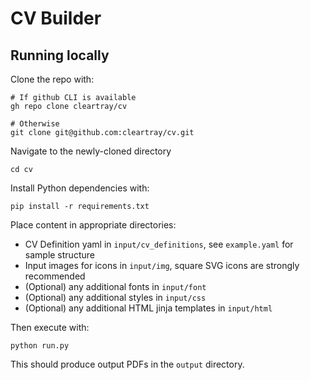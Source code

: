 # CV Builder

## Running locally
Clone the repo with:
```shell
# If github CLI is available
gh repo clone cleartray/cv

# Otherwise
git clone git@github.com:cleartray/cv.git
```

Navigate to the newly-cloned directory
```shell
cd cv
```

Install Python dependencies with:
```shell
pip install -r requirements.txt
```

Place content in appropriate directories:
- CV Definition yaml in `input/cv_definitions`, see `example.yaml` for sample structure
- Input images for icons in `input/img`, square SVG icons are strongly recommended
- (Optional) any additional fonts in `input/font`
- (Optional) any additional styles in `input/css`
- (Optional) any additional HTML jinja templates in `input/html`

Then execute with:
```shell
python run.py
```

This should produce output PDFs in the `output` directory.
